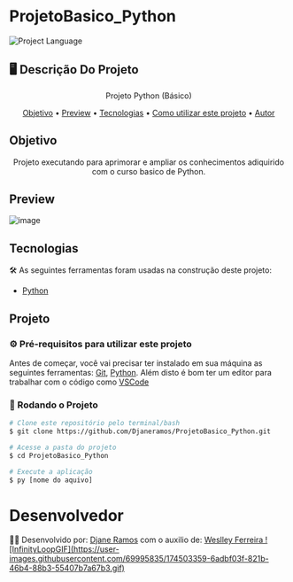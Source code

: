 # ProjetoBasico_Python

![Project Language](https://img.shields.io/badge/Python-3776AB?style=for-the-badge&logo=python&logoColor=white)

## 🖥️ Descrição Do Projeto
<p align="center"> Projeto Python (Básico) </p>

<p align="center">
 <a href="#objetivo">Objetivo</a> •
 <a href="#preview">Preview</a> •
 <a href="#tecnologias">Tecnologias</a> • 
 <a href="#projeto">Como utilizar este projeto</a> • 
 <a href="#desenvolvedor">Autor</a>
</p>

## Objetivo
<p align="center"> Projeto executando para aprimorar e ampliar os conhecimentos adiquirido com o curso basico de Python. </p>

## Preview
![image](https://user-images.githubusercontent.com/69995835/174502488-407690b2-04c0-401b-b2f5-5395c2e93ebe.png)

## Tecnologias
🛠 As seguintes ferramentas foram usadas na construção deste projeto:
- [Python](https://www.python.org/)

## Projeto
### ⚙️ Pré-requisitos para utilizar este projeto

Antes de começar, você vai precisar ter instalado em sua máquina as seguintes ferramentas:
[Git](https://git-scm.com/), [Python](https://www.python.org/). 
Além disto é bom ter um editor para trabalhar com o código como [VSCode](https://code.visualstudio.com/)

### 🎲 Rodando o Projeto
```bash
# Clone este repositório pelo terminal/bash
$ git clone https://github.com/Djaneramos/ProjetoBasico_Python.git

# Acesse a pasta do projeto
$ cd ProjetoBasico_Python

# Execute a aplicação
$ py [nome do aquivo]
```

# Desenvolvedor
<p> 👨‍💻 Desenvolvido por: <a href="https://github.com/Djaneramos">Djane Ramos</a> com o auxilio de: <a href="https://github.com/wdwf">Weslley Ferreira 
![InfinityLoopGIF](https://user-images.githubusercontent.com/69995835/174503359-6adbf03f-821b-46b4-88b3-55407b7a67b3.gif)</a></p>


